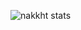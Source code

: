 ![nakkht stats](https://github-readme-stats.vercel.app/api?username=nakkht&show_icons=true&theme=dark)
